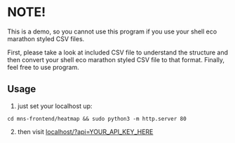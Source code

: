 # NOTE!
This is a demo, so you cannot use this program if you use your shell eco marathon styled CSV files.

First, please take a look at included CSV file to understand the structure and then convert your shell eco marathon styled CSV file to that format. Finally, feel free to use program.

## Usage

1. just set your localhost up:
```
cd mns-frontend/heatmap && sudo python3 -m http.server 80
```

2. then visit [localhost/?api=YOUR_API_KEY_HERE](http://localhost/?api=YOUR_API_KEY_HERE)

